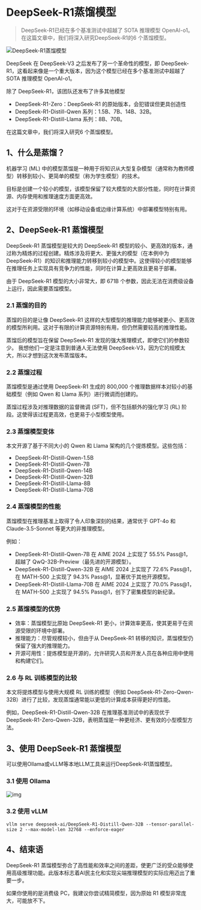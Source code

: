 # DeepSeek-R1蒸馏模型

> DeepSeek-R1已经在多个基准测试中超越了 SOTA 推理模型 OpenAI-o1。在这篇文章中，我们将深入研究DeepSeek-R1的6 个蒸馏模型。

![DeepSeek-R1蒸馏模型](http://www.hubwiz.com/blog/content/images/size/w2000/2025/01/deepseek-r1-distilled-models.png)

DeepSeek 在 DeepSeek-V3 之后发布了另一个革命性的模型，即 DeepSeek-R1，这看起来像是一个重大版本，因为这个模型已经在多个基准测试中超越了 SOTA 推理模型 OpenAI-o1。

除了 DeepSeek-R1，该团队还发布了许多其他模型

- DeepSeek-R1-Zero：DeepSeek-R1 的原始版本，会犯错误但更具创造性
- DeepSeek-R1-Distill-Qwen 系列：1.5B、7B、14B、32B。
- DeepSeek-R1-Distill-Llama 系列：8B、70B。

在这篇文章中，我们将深入研究6 个蒸馏模型。

## 1、什么是蒸馏？

机器学习 (ML) 中的模型蒸馏是一种用于将知识从大型复杂模型（通常称为教师模型）转移到较小、更简单的模型（称为学生模型）的技术。

目标是创建一个较小的模型，该模型保留了较大模型的大部分性能，同时在计算资源、内存使用和推理速度方面更高效。

这对于在资源受限的环境（如移动设备或边缘计算系统）中部署模型特别有用。

## 2、DeepSeek-R1 蒸馏模型

DeepSeek-R1 蒸馏模型是较大的 DeepSeek-R1 模型的较小、更高效的版本，通过称为精炼的过程创建。精炼涉及将更大、更强大的模型（在本例中为 DeepSeek-R1）的知识和推理能力转移到较小的模型中。这使得较小的模型能够在推理任务上实现具有竞争力的性能，同时在计算上更高效且更易于部署。

由于 DeepSeek-R1 模型的大小非常大，即 671B 个参数，因此无法在消费级设备上运行，因此需要蒸馏模型。

### 2.1 蒸馏的目的

蒸馏的目的是让像 DeepSeek-R1 这样的大型模型的推理能力能够被更小、更高效的模型所利用。这对于有限的计算资源特别有用，但仍然需要较高的推理性能。

蒸馏后的模型旨在保留 DeepSeek-R1 发现的强大推理模式，即使它们的参数较少。
我想他们一定是注意到普通人无法使用 DeepSeek-V3，因为它的规模太大，所以才想到这次发布蒸馏版本。

### 2.2 蒸馏过程

蒸馏模型是通过使用 DeepSeek-R1 生成的 800,000 个推理数据样本对较小的基础模型（例如 Qwen 和 Llama 系列）进行微调而创建的。

蒸馏过程涉及对推理数据的监督微调 (SFT)，但不包括额外的强化学习 (RL) 阶段。这使得该过程更高效，也更易于小型模型使用。

### 2.3 蒸馏模型变体

本文开源了基于不同大小的 Qwen 和 Llama 架构的几个提炼模型。这些包括：

- DeepSeek-R1-Distill-Qwen-1.5B
- DeepSeek-R1-Distill-Qwen-7B
- DeepSeek-R1-Distill-Qwen-14B
- DeepSeek-R1-Distill-Qwen-32B
- DeepSeek-R1-Distill-Llama-8B
- DeepSeek-R1-Distill-Llama-70B

### 2.4 蒸馏模型的性能

蒸馏模型在推理基准上取得了令人印象深刻的结果，通常优于 GPT-4o 和 Claude-3.5-Sonnet 等更大的非推理模型。

例如：

- DeepSeek-R1-Distill-Qwen-7B 在 AIME 2024 上实现了 55.5% Pass@1，超越了 QwQ-32B-Preview（最先进的开源模型）。
- DeepSeek-R1-Distill-Qwen-32B 在 AIME 2024 上实现了 72.6% Pass@1，在 MATH-500 上实现了 94.3% Pass@1，显著优于其他开源模型。
- DeepSeek-R1-Distill-Llama-70B 在 AIME 2024 上实现了 70.0% Pass@1，在 MATH-500 上实现了 94.5% Pass@1，创下了密集模型的新纪录。

### 2.5 蒸馏模型的优势

- 效率：蒸馏模型比原始 DeepSeek-R1 更小，计算效率更高，使其更易于在资源受限的环境中部署。
- 推理能力：尽管规模较小，但由于从 DeepSeek-R1 转移的知识，蒸馏模型仍保留了强大的推理能力。
- 开源可用性：提炼模型是开源的，允许研究人员和开发人员在各种应用中使用和构建它们。

### 2.6 与 RL 训练模型的比较

本文将提炼模型与使用大规模 RL 训练的模型（例如 DeepSeek-R1-Zero-Qwen-32B）进行了比较，发现蒸馏通常能以更低的计算成本获得更好的性能。

例如，DeepSeek-R1-Distill-Qwen-32B 在推理基准测试中的表现优于 DeepSeek-R1-Zero-Qwen-32B，表明蒸馏是一种更经济、更有效的小型模型方法。

## 3、使用 DeepSeek-R1 蒸馏模型

可以使用Ollama或vLLM等本地LLM工具来运行DeepSeek-R1蒸馏模型。

### 3.1 使用 Ollama

![img](http://www.hubwiz.com/blog/content/images/2025/01/image-477.png)

### 3.2 使用 vLLM

```
vllm serve deepseek-ai/DeepSeek-R1-Distill-Qwen-32B --tensor-parallel-size 2 --max-model-len 32768 --enforce-eager
```

## 4、结束语

DeepSeek-R1 蒸馏模型弥合了高性能和效率之间的差距，使更广泛的受众能够使用高级推理功能。此版本标志着AI民主化和实现尖端推理模型的实际应用迈出了重要一步。

如果你使用的是消费级 PC，我建议你尝试精简模型，因为原始 R1 模型非常庞大，可能放不下。